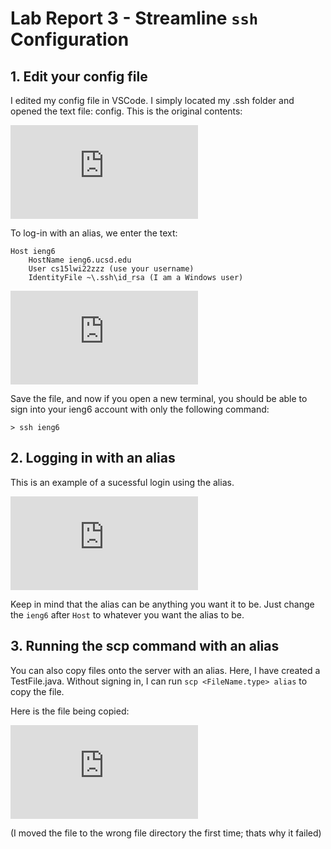 # Lab Report 3 - Streamline ```ssh``` Configuration
## 1. Edit your config file

I edited my config file in VSCode. I simply located my .ssh folder and opened the text file: config. This is the original contents:

![image](https://github.com/ucsd-cse15l-w22/markdown-parse/blob/main/lab3-pictures/lab3-img1.md)

To log-in with an alias, we enter the text:

```
Host ieng6
    HostName ieng6.ucsd.edu
    User cs15lwi22zzz (use your username)
    IdentityFile ~\.ssh\id_rsa (I am a Windows user)
```

![image](https://github.com/ucsd-cse15l-w22/markdown-parse/blob/main/lab3-pictures/lab3-img2.md)

Save the file, and now if you open a new terminal, you should be able to sign into your ieng6 account with only the following command:

```
> ssh ieng6
```

## 2. Logging in with an alias

This is an example of a sucessful login using the alias.

![image](https://github.com/ucsd-cse15l-w22/markdown-parse/blob/main/lab3-pictures/lab3-img3.md)

Keep in mind that the alias can be anything you want it to be. Just change the ```ieng6``` after ```Host``` to whatever you want the alias to be.

## 3. Running the scp command with an alias

You can also copy files onto the server with an alias. Here, I have created a TestFile.java. Without signing in, I can run ```scp <FileName.type> alias``` to copy the file. 

Here is the file being copied:

![image](https://github.com/ucsd-cse15l-w22/markdown-parse/blob/main/lab3-pictures/lab3-img4.md)

(I moved the file to the wrong file directory the first time; thats why it failed)